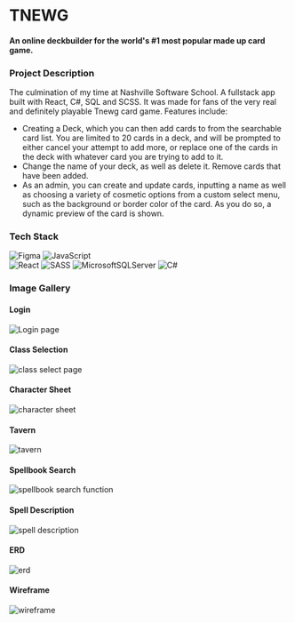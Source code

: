 # TNEWG
#### An online deckbuilder for the world's #1 most popular made up card game.

### Project Description
The culmination of my time at Nashville Software School. A fullstack app built with React, C#, SQL and SCSS. It was made for fans of the very real and definitely playable Tnewg card game.
Features include:
* Creating a Deck, which you can then add cards to from the searchable card list. You are limited to 20 cards in a deck, and will be prompted to either cancel your attempt to add more, or replace one of the cards in the deck with whatever card you are trying to add to it.
* Change the name of your deck, as well as delete it. Remove cards that have been added.
* As an admin, you can create and update cards, inputting a name as well as choosing a variety of cosmetic options from a custom select menu, such as the background or border color of the card. As you do so, a dynamic preview of the card is shown.

### Tech Stack
![Figma](https://img.shields.io/badge/figma-%23F24E1E.svg?style=for-the-badge&logo=figma&logoColor=white)
![JavaScript](https://img.shields.io/badge/javascript-%23323330.svg?style=for-the-badge&logo=javascript&logoColor=%23F7DF1E)    
![React](https://img.shields.io/badge/react-%2320232a.svg?style=for-the-badge&logo=react&logoColor=%2361DAFB)
![SASS](https://img.shields.io/badge/SASS-hotpink.svg?style=for-the-badge&logo=SASS&logoColor=white)
![MicrosoftSQLServer](https://img.shields.io/badge/Microsoft%20SQL%20Sever-CC2927?style=for-the-badge&logo=microsoft%20sql%20server&logoColor=white)
![C#](https://img.shields.io/badge/c%23-%23239120.svg?style=for-the-badge&logo=c-sharp&logoColor=white)

### Image Gallery

#### Login
![Login page](public/images/readmelog.png)

#### Class Selection
![class select page](public/images/readmeclass.gif)

#### Character Sheet
![character sheet](public/images/readmesheet.gif)

#### Tavern
![tavern](public/images/readmetavern.gif)

#### Spellbook Search
![spellbook search function](public/images/readmesearch.gif)

#### Spell Description
![spell description](public/images/readmedesc.gif)

#### ERD
![erd](public/images/dndnearbyerd.png)

#### Wireframe
![wireframe](public/images/dndnearbywireframe.png)
